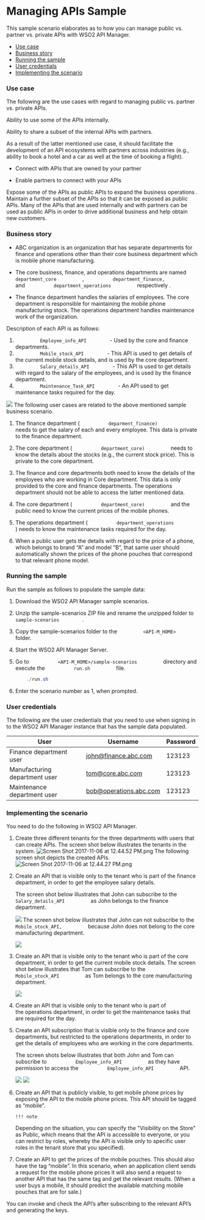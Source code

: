 # Managing APIs Sample

This sample scenario elaborates as to how you can manage public vs. partner vs. private APIs with WSO2 API Manager.

-   [Use case](#ManagingAPIsSample-Usecase)
-   [Business story](#ManagingAPIsSample-Businessstory)
-   [Running the sample](#ManagingAPIsSample-Runningthesample)
-   [User credentials](#ManagingAPIsSample-Usercredentials)
-   [Implementing the scenario](#ManagingAPIsSample-Implementingthescenario)

### Use case

The following are the use cases with regard to managing public vs. partner vs. private APIs.

Ability to use some of the APIs internally.

Ability to share a subset of the internal APIs with partners.

As a result of the latter mentioned use case, it should facilitate the development of an API ecosystems with partners across industries (e.g., ability to book a hotel and a car as well at the time of booking a flight).

-   Connect with APIs that are owned by your partner

-   Enable partners to connect with your APIs

Expose some of the APIs as public APIs to expand the business operations .
Maintain a further subset of the APIs so that it can be exposed as public APIs. Many of the APIs that are used internally and with partners can be used as public APIs in order to drive additional business and help obtain new customers.

### Business story

-   ABC organization is an organization that has separate departments for finance and operations other than their core business department which is mobile phone manufacturing.

<!-- -->

-   The core business, finance, and operations departments are named `           department_core          ` , `           department_finance,          ` and `           department_operations          ` respectively .

<!-- -->

-   The finance department handles the salaries of employees. The core department is responsible for maintaining the mobile phone manufacturing stock. The operations department handles maintenance work of the organization.

Description of each API is as follows:

1.  `          Employee_info_API         ` - Used by the core and finance departments.
2.  `          Mobile_stock_API         ` - This API is used to get details of the current mobile stock details, and is used by the core department.
3.  `          Salary_details_API         ` - This API is used to get details with regard to the salary of the employees, and is used by the finance department.
4.  `          Maintenance_Task_API         ` - An API used to get maintenance tasks required for the day.

![](https://lh3.googleusercontent.com/TndW0UspSf-By5jSqI2icjTqGeMAz_OJ9IFH6Vpwi2sg-1wYGtRYo4dF8uPHaVdrnbF6THMbJGLmAGumZVcRs6DyqDg2Vbh6Ul3hQyhUxNp_I2D_bNQBK_mL_tFL5GeVy9ZOe6x1)
The following user cases are related to the above mentioned sample business scenario.

1.  The finance department ( `           deparment_finance)          ` needs to get the salary of each and every employee. This data is private to the finance department.

2.  The core department ( `           department_core)          ` needs to know the details about the stocks (e.g., the current stock price). This is private to the core department.

3.  The finance and core departments both need to know the details of the employees who are working in Core department. This data is only provided to the core and finance departments. The operations department should not be able to access the latter mentioned data.

4.  The core department ( `           department_core)          ` and the public need to know the current prices of the mobile phones.

5.  The operations department ( `           department_operations          ` ) needs to know the maintenance tasks required for the day.

6.  When a public user gets the details with regard to the price of a phone, which belongs to brand “A” and model “B”, that same user should automatically shown the prices of the phone pouches that correspond to that relevant phone model.

### Running the sample

Run the sample as follows to populate the sample data:

1.  Download the WSO2 API Manager sample scenarios.

2.  Unzip the sample-scenarios ZIP file and rename the unzipped folder to `          sample-scenarios         ` .
3.  Copy the sample-scenarios folder to the `          <API-M_HOME>         ` folder.
4.  Start the WSO2 API Manager Server.

5.  Go to `           <API-M_HOME>/sample-scenarios          ` directory and execute the `           run.sh          ` file.

    ``` java
        ./run.sh
    ```

6.  Enter the scenario number as 1, when prompted.

### User credentials

The following are the user credentials that you need to use when signing in to the WSO2 API Manager instance that has the sample data populated.

| User                          | Username               | Password |
|-------------------------------|------------------------|----------|
| Finance department user       | john@finance.abc.com   | 123123   |
| Manufacturing department user | tom@core.abc.com       | 123123   |
| Maintenance department user   | bob@operations.abc.com | 123123   |

### Implementing the scenario

You need to do the following in WSO2 API Manager.

1.  Create three different tenants for the three departments with users that can create APIs.
    The screen shot below illustrates the tenants in the system.
    ![Screen Shot 2017-11-06 at 12.44.52 PM.png](https://lh4.googleusercontent.com/oMiEmHvzB4_da7u73NFndYy9jX4kb-xPd9RGZTFvWDNELFgy3n6E5PucZGPdMLQ7g8XsB5g05JFPBAfWFqbnUjfbrkrO2vgrmWraM4QILWk20fwbcpCETr5GLi0aSPdtpDUjyL3Y)    The following screen shot depicts the created APIs.
    ![Screen Shot 2017-11-06 at 12.44.27 PM.png](https://lh5.googleusercontent.com/QP3OUsHtC5wzTRgm2NXF-xSWFDVO4P83D-e4o-7iCSK5QpkjTqbDubD0A8KB64veigzut2H1g0zU6yQ8NF6nlsUPw1GhuhmMCTLVmrDnRd5WwD3NiS4XLoj4DC9jtMyQr1VTuqQm)
2.  Create an API that is visible only to the tenant who is part of the finance department, in order to get the employee salary details.

    The screen shot below illustrates that John can subscribe to the `           Salary_details_API          ` as John belongs to the finance department.

    ![](https://lh4.googleusercontent.com/qNWQwd8rGZtB60_-35Kvl-_pSbr6b1v-HV5xpNisC6hSmuhzwuxS7yqJ9nvGAmixiyG4yPQkKNq3-Vh8XLpWtCdCgvJLZxx-DHBwvQ2SS7DSokNedNQwAI7yqCgNeP7b0YElEs2R)
    The screen shot below illustrates that John can not subscribe to the `           Mobile_stock_API,          ` because John does not belong to the core manufacturing department.

    ![](https://lh4.googleusercontent.com/4CJqeBTVFNIvpO4ru51Bmau4xKAQBfWUmSajJW9Q1lmakjliRN6CGqM42G8_s8LoIx15TL2Ik19PZEAKDpTlraD92lWzp2zka2L03wZ25p9A7lLJfqC5L0XNjXQPL94ZQmuZIiU5)
3.  Create an API that is visible only to the tenant who is part of the core department, in order to get the current mobile stock details.
    The screen shot below illustrates that Tom can subscribe to the `           Mobile_stock_API          ` as Tom belongs to the core manufacturing department.

    ![](https://lh4.googleusercontent.com/OgzIm1qMm2rf3bMLOPDJvJoYUuYAUmOrYphz8kCEu_v4NVsJfq5pV8LGYH0VS7gSMQHT4SGhNWe0nxxdcTMfiw1ZG_dYxGk_AbuErshwZyitRBdgPK3Dd8TuECwSN7aHrVzbXbx0)
4.  Create an API that is visible only to the tenant who is part of the operations department, in order to get the maintenance tasks that are required for the day.

5.  Create an API subscription that is visible only to the finance and core departments, but restricted to the operations departments, in order to get the details of employees who are working in the core departments.

    The screen shots below illustrates that both John and Tom can subscribe to `           Employee_info_API          ` as they have permission to access the `           Employee_info_API          ` API.

    ![](https://lh4.googleusercontent.com/z_LemPELjVnLxEeUFnRE_k_4n_61f623W5CK40xM7pKr6eWXBhVl3l66f_GyhLDKSgz--c7TuZD9GiPJI_NnL2BLXItMl1sWEUk-L5W3L1HNjyJnPsDeB-dsK0AOgDO2M7ziCGSk)
    ![](https://lh4.googleusercontent.com/Zw-6MUwhd9t4TC1WZtuRyniG28Cz1W_R8y6329shKqdpnLqWI2CDyo2w5gkp451kxHiYrLcvLAMLOHol90pfSi6l6oVOInAVj_AObTJynbpYGF4fXUfvz6Xj4KSnmFHb0Uj11ef7)
6.  Create an API that is publicly visible, to get mobile phone prices by exposing the API to the mobile phone prices. This API should be tagged as “mobile”.

        !!! note
    Depending on the situation, you can specify the "Visibility on the Store" as Public, which means that the API is accessible to everyone, or you can restrict by roles, whereby the API is visible only to specific user roles in the tenant store that you specified).


7.  Create an API to get the prices of the mobile pouches. This should also have the tag “mobile”. In this scenario, when an application client sends a request for the mobile phone prices it will also send a request to another API that has the same tag and get the relevant results. (When a user buys a mobile, it should predict the available matching mobile pouches that are for sale.)

You can invoke and check the API’s after subscribing to the relevant API’s and generating the keys.
